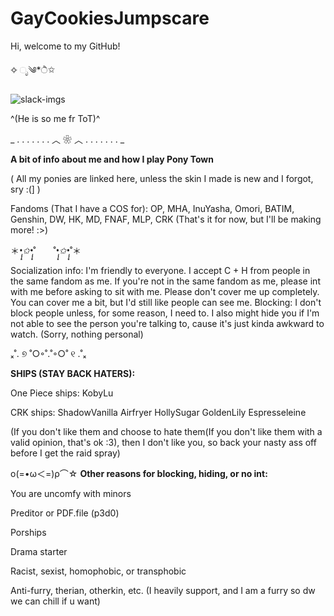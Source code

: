 # GayCookiesJumpscare
Hi, welcome to my GitHub!

✧ ೃ༄*ੈ✩

![slack-imgs](https://github.com/user-attachments/assets/d2615231-ce92-418a-91a5-a6d2ad8c4d71)


^(He is so me fr ToT)^

_ . . . . . . . ︿ ❀ ︿ . . . . . . . _

**A bit of info about me and how I play Pony Town**

( All my ponies are linked here, unless the skin I made is new and I forgot, sry :(] )

Fandoms (That I have a COS for): OP, MHA, InuYasha, Omori, BATIM, Genshin, DW, HK, MD, FNAF, MLP, CRK (That's it for now, but I'll be making more! :>)

＊*•̩̩͙✩•̩̩͙*˚　　˚*•̩̩͙✩•̩̩͙*˚＊

Socialization info: I'm friendly to everyone. I accept C + H from people in the same fandom as me. If you're not in the same fandom as me, please int with me before asking to sit with me. 
Please don't cover me up completely. You can cover me a bit, but I'd still like people can see me. 
Blocking: I don't block people unless, for some reason, I need to. I also might hide you if I'm not able to see the person you're talking to, cause it's just kinda awkward to watch. (Sorry, nothing personal)

ₓ˚. ୭ ˚○◦˚.˚◦○˚ ୧ .˚ₓ

**SHIPS (STAY BACK HATERS):**

One Piece ships:
KobyLu

CRK ships:
ShadowVanilla
Airfryer
HollySugar
GoldenLily
Espresseleine

(If you don't like them and choose to hate them(If you don't like them with a valid opinion, that's ok :3), then I don't like you, so back your nasty ass off before I get the raid spray)

ο(=•ω＜=)ρ⌒☆
**Other reasons for blocking, hiding, or no int:**

You are uncomfy with minors

Preditor or PDF.file (p3d0)

Porships

Drama starter

Racist, sexist, homophobic, or transphobic

Anti-furry, therian, otherkin, etc. (I heavily support, and I am a furry so dw we can chill if u want)
